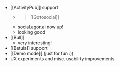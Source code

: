 - [[ActivityPub]] support
  - > [[Gotosocial]]
  - social.agor.ai now up!
  - looking good
- [[Bull]]
  - very interesting!
- [[Betula]] support
- [[Demo mode]] (just for fun :))
- UX experiments and misc. usability improvements


